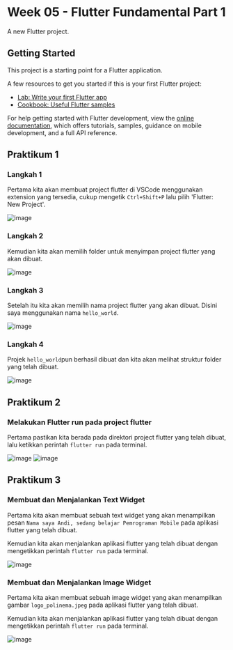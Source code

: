 # Week 05 - Flutter Fundamental Part 1

A new Flutter project.

## Getting Started

This project is a starting point for a Flutter application.

A few resources to get you started if this is your first Flutter project:

- [Lab: Write your first Flutter app](https://docs.flutter.dev/get-started/codelab)
- [Cookbook: Useful Flutter samples](https://docs.flutter.dev/cookbook)

For help getting started with Flutter development, view the
[online documentation](https://docs.flutter.dev/), which offers tutorials,
samples, guidance on mobile development, and a full API reference.

## Praktikum 1 

### Langkah 1

Pertama kita akan membuat project flutter di VSCode menggunakan extension yang tersedia, cukup mengetik `Ctrl+Shift+P` lalu pilih 'Flutter: New Project'.

![image](./docs/p1l1.png)

### Langkah 2

Kemudian kita akan memilih folder untuk menyimpan project flutter yang akan dibuat.

![image](./docs/p1l2.png)

### Langkah 3

Setelah itu kita akan memilih nama project flutter yang akan dibuat. Disini saya menggunakan nama `hello_world`.

![image](./docs/p1l3.png)

### Langkah 4

Projek `hello_world`pun berhasil dibuat dan kita akan melihat struktur folder yang telah dibuat.

![image](./docs/p1l4.png)

## Praktikum 2

### Melakukan Flutter run pada project flutter

Pertama pastikan kita berada pada direktori project flutter yang telah dibuat, lalu ketikkan perintah `flutter run` pada terminal.

![image](./docs/p2.png)
![image](./docs/p2l1.jpeg)

## Praktikum 3

### Membuat dan Menjalankan Text Widget

Pertama kita akan membuat sebuah text widget yang akan menampilkan pesan `Nama saya Andi, sedang belajar Pemrograman Mobile` pada aplikasi flutter yang telah dibuat.

Kemudian kita akan menjalankan aplikasi flutter yang telah dibuat dengan mengetikkan perintah `flutter run` pada terminal.

![image](./docs/p3l1.jpeg)

### Membuat dan Menjalankan Image Widget

Pertama kita akan membuat sebuah image widget yang akan menampilkan gambar `logo_polinema.jpeg` pada aplikasi flutter yang telah dibuat.

Kemudian kita akan menjalankan aplikasi flutter yang telah dibuat dengan mengetikkan perintah `flutter run` pada terminal.

![image](./docs/p3l2.jpeg)


